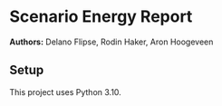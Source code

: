 # Scenario Energy Report

**Authors:** Delano Flipse, Rodin Haker, Aron Hoogeveen

<!-- TODO add project description -->

## Setup

This project uses Python 3.10.
